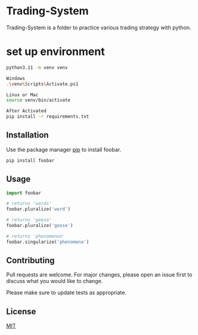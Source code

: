 # Trading-System

Trading-System is a folder to practice various trading strategy with python.

# set up environment

```bash
python3.11 -m venv venv 

Windows
.\venv\Scripts\Activate.ps1

Linux or Mac
source venv/bin/activate

After Activated
pip install -r requirements.txt
```


## Installation

Use the package manager [pip](https://pip.pypa.io/en/stable/) to install foobar.

```bash
pip install foobar
```

## Usage

```python
import foobar

# returns 'words'
foobar.pluralize('word')

# returns 'geese'
foobar.pluralize('goose')

# returns 'phenomenon'
foobar.singularize('phenomena')
```

## Contributing

Pull requests are welcome. For major changes, please open an issue first
to discuss what you would like to change.

Please make sure to update tests as appropriate.

## License

[MIT](https://choosealicense.com/licenses/mit/)